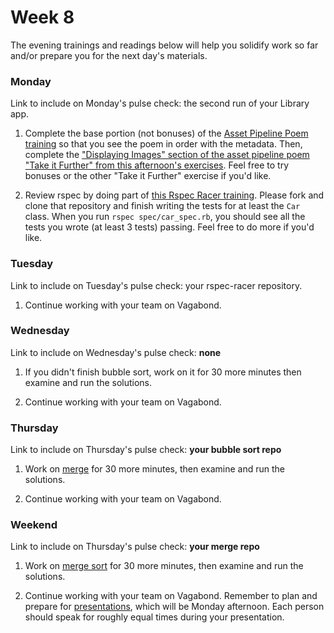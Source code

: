 # Week 8

The evening trainings and readings below will help you solidify work so far and/or prepare you for the next day's materials.



### Monday

Link to include on Monday's pulse check: the second run of your Library app.

1. Complete the base portion (not bonuses) of the [Asset Pipeline Poem training](https://github.com/sf-wdi-34/asset-pipeline-poem) so that you see the poem in order with the metadata. Then, complete the ["Displaying Images" section of the asset pipeline poem "Take it Further" from this afternoon's exercises](https://github.com/sf-wdi-34/rails-asset-pipeline/blob/master/exercises.md#displaying-images). Feel free to try bonuses or the other "Take it Further" exercise if you'd like. 

1. Review rspec by doing part of [this Rspec Racer training](https://github.com/sf-wdi-34/rspec-racer).  Please fork and clone that repository and finish writing the tests for at least the `Car` class.  When you run `rspec spec/car_spec.rb`, you should see all the tests you wrote (at least 3 tests) passing. Feel free to do more if you'd like. 



### Tuesday

Link to include on Tuesday's pulse check: your rspec-racer repository. 

1. Continue working with your team on Vagabond.




### Wednesday


Link to include on Wednesday's pulse check: **none**

1. If you didn't finish bubble sort, work on it for 30 more minutes then examine and run the solutions. 

1. Continue working with your team on Vagabond.

### Thursday


Link to include on Thursday's pulse check: **your bubble sort repo**

1. Work on [merge](https://github.com/sf-wdi-34/merge) for 30 more minutes, then examine and run the solutions. 

1. Continue working with your team on Vagabond.

### Weekend

Link to include on Thursday's pulse check: **your merge repo**

1. Work on [merge sort](https://github.com/sf-wdi-34/mergesort) for 30 more minutes, then examine and run the solutions. 

1. Continue working with your team on Vagabond.  Remember to plan and prepare for [presentations](https://github.com/sf-wdi-34/project-vagabond#presentation), which will be Monday afternoon.  Each person should speak for roughly equal times during your presentation.

